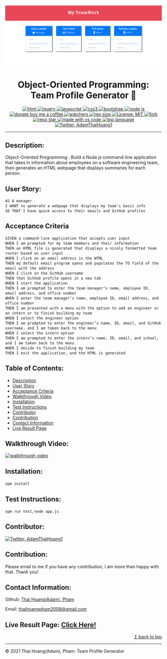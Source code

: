 ![Portfolio page demo image](./output/img/team.png)
<h1 align="center"> Object-Oriented Programming: 
<br>Team Profile Generator 👋</h1>
<p align="center">
  <a href="#">
  <img alt="html" src="https://img.shields.io/badge/HTML5-E34F26?style=for-the-badge&logo=html5&logoColor=white" target="_blank" />
  <a href="#">
  <img alt="jquery" src="https://img.shields.io/badge/jQuery-0769AD?style=for-the-badge&logo=jquery&logoColor=white" target="_blank" />
  <a href="#">
  <img alt="javascript" src="https://img.shields.io/badge/JavaScript-F7DF1E?style=for-the-badge&logo=javascriptlogoColor=black"
  <a href="#">
  <img alt="css3" src="https://img.shields.io/badge/CSS3-1572B6?style=for-the-badge&logo=css3&logoColor=white" target="_blank" />
  <a href="#">
  <img alt="bootstrap" src="https://img.shields.io/badge/Bootstrap-563D7C?style=for-the-badge&logo=bootstrap&logoColor=white0"target="_blank" />
  <a href="#">
  <img alt="node js" src="https://img.shields.io/badge/Node.js-43853D?style=for-the-badge&logo=node.js&logoColor=white" target="_blank" />
  <a href="#">
  <br>
  <a href="https://www.buymeacoffee.com/adampham123">
  <img alt="donate buy me a coffee" src="https://img.shields.io/badge/buy%20me%20a%20coffee-donate-yellow.svg?style=flat-square" target="_blank" />
  <a href="#">
  <img alt="watchers" src="https://img.shields.io/github/watchers/ThiHoangPham/team-profile-generator-adam-homework10?color=%2346b946&style=flat-square" target="_blank" />
  <a href="#">
  <img alt="rep size" src="https://img.shields.io/github/repo-size/ThiHoangPham/team-profile-generator-adam-homework10?style=flat-square" target="_blank" />
  <a href="https://github.com/ThiHoangPham/team-profile-generator-adam-homework10/blob/main/LICENSE">
  <img alt="License: MIT" src="https://img.shields.io/badge/license-MIT-yellow.svg?style=flat-square" target="_blank" />
  </a>
  <a href="#">
  <img alt="fork" src="https://img.shields.io/github/forks/ThiHoangPham/updated-team-profile-generator-adam-homework10.svg?style=flat-square" target="_blank" />
  <a href="#">
  <img alt="repo star" src="https://img.shields.io/github/stars/ThiHoangPham/team-profile-generator-adam-homework10?color=%23ff00bf&style=flat-square" target="_blank" />
  </a>
  <a href="#">
  <img alt="made with vs code" src="https://img.shields.io/badge/Made%20for-VSCode-1f425f.svg?style=flat-square" target="_blank" />
  </a>
  <a href="#">
  <img alt="top language" src="https://img.shields.io/github/languages/top/ThiHoangPham/team-profile-generator-adam-homework10?color=%23ff4000&style=flat-square" target="_blank" />
  </a>
  <a href="https://twitter.com/AdamThaiHoang1">
  <img alt="Twitter: AdamThaiHoang1" src="https://img.shields.io/twitter/follow/AdamThaiHoang1?logo=twitter&style=flat-square" target="_blank" />
  </a>
</p>
<hr>

## Description:
Object-Oriented Programming : Build a Node.js command-line application that takes in information about employees on a software engineering team, then generates an HTML webpage that displays summaries for each person.

## User Story:
```
AS A manager
I WANT to generate a webpage that displays my team's basic info
SO THAT I have quick access to their emails and GitHub profiles
```
## Acceptance Criteria
```
GIVEN a command-line application that accepts user input
WHEN I am prompted for my team members and their information
THEN an HTML file is generated that displays a nicely formatted team roster based on user input
WHEN I click on an email address in the HTML
THEN my default email program opens and populates the TO field of the email with the address
WHEN I click on the GitHub username
THEN that GitHub profile opens in a new tab
WHEN I start the application
THEN I am prompted to enter the team manager’s name, employee ID, email address, and office number
WHEN I enter the team manager’s name, employee ID, email address, and office number
THEN I am presented with a menu with the option to add an engineer or an intern or to finish building my team
WHEN I select the engineer option
THEN I am prompted to enter the engineer’s name, ID, email, and GitHub username, and I am taken back to the menu
WHEN I select the intern option
THEN I am prompted to enter the intern’s name, ID, email, and school, and I am taken back to the menu
WHEN I decide to finish building my team
THEN I exit the application, and the HTML is generated
```
    
## Table of Contents:
- [Description](#description)
- [User Story](#user-story)
- [Acceptance Criteria](#acceptance-criteria)
- [Walkthrough Video](#walkthrough-video)
- [Installation](#installation)
- [Test Instructions](#test-instructions)
- [Contributor](#contributor)
- [Contribution](#contribution)
- [Contact Information](#contact-information)
- [Live Result Page](#live-result-page)
    
    
## Walkthrough Video: 
<a href="https://watch.screencastify.com/v/g5VTC1011imFkKS0vZSX">
  <img alt="walkthrough video" src="https://img.shields.io/badge/Demo-Video-FF0000?style=for-the-badge&logo=youtube&logoColor=white" target="_blank" />
  </a>

## Installation:
`npm install`

## Test Instructions:
`npm run test`, `node app.js`

## Contributor:
<a href="https://github.com/ThiHoangPham">
  <img alt="Twitter: AdamThaiHoang1" src="https://contrib.rocks/image?repo=ThiHoangPham/team-profile-generator-adam-homework10" target="_blank" />
  </a>

## Contribution:
Please email to me if you have any contribution, I am more than happy with that. Thank you!

## Contact Information:

Github: [Thai Hoang(Adam), Pham](https://github.com/ThiHoangPham)

Email: thaihoangpham2008@gmail.com

## Live Result Page: [Click Here!](https://thihoangpham.github.io/team-profile-generator-adam-homework10/exampleTeam.html)

<p align ="right"><a href="#">↥ back to top</a></p>

- - -

© 2021 Thai Hoang(Adam), Pham: Team Profile Generator
